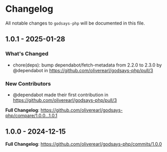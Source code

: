 # Changelog

All notable changes to `godsays-php` will be documented in this file.

## 1.0.1 - 2025-01-28

### What's Changed

* chore(deps): bump dependabot/fetch-metadata from 2.2.0 to 2.3.0 by @dependabot in https://github.com/oliverearl/godsays-php/pull/3

### New Contributors

* @dependabot made their first contribution in https://github.com/oliverearl/godsays-php/pull/3

**Full Changelog**: https://github.com/oliverearl/godsays-php/compare/1.0.0...1.0.1

## 1.0.0 - 2024-12-15

**Full Changelog**: https://github.com/oliverearl/godsays-php/commits/1.0.0
